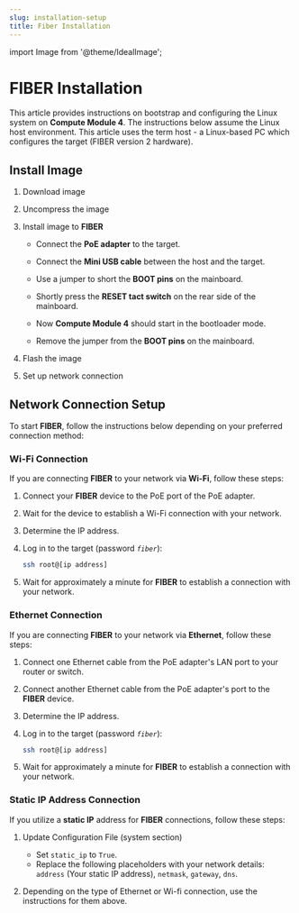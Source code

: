 ```yaml
---
slug: installation-setup
title: Fiber Installation
---
```

import Image from '@theme/IdealImage';

# FIBER Installation

This article provides instructions on bootstrap and configuring the Linux system on **Compute Module 4**. The instructions below assume the Linux host environment.
This article uses the term host - a Linux-based PC which configures the target (FIBER version 2 hardware).

## Install Image

1. Download image

2. Uncompress the image

3. Install image to **FIBER**

    - Connect the **PoE adapter** to the target.
    
    - Connect the **Mini USB cable** between the host and the target.

    - Use a jumper to short the **BOOT pins** on the mainboard.

    - Shortly press the **RESET tact switch** on the rear side of the mainboard.

    - Now **Compute Module 4** should start in the bootloader mode.

    - Remove the jumper from the **BOOT pins** on the mainboard.

4. Flash the image

5. Set up network connection


## Network Connection Setup

To start **FIBER**, follow the instructions below depending on your preferred connection method:

### Wi-Fi Connection

If you are connecting **FIBER** to your network via **Wi-Fi**, follow these steps:

1. Connect your **FIBER** device to the PoE port of the PoE adapter.

2. Wait for the device to establish a Wi-Fi connection with your network.

3. Determine the IP address.

4. Log in to the target (password *`fiber`*):

    ```bash
    ssh root@[ip address]
    ```

5. Wait for approximately a minute for **FIBER** to establish a connection with your network.

### Ethernet Connection

If you are connecting **FIBER** to your network via **Ethernet**, follow these steps:


1. Connect one Ethernet cable from the PoE adapter's LAN port to your router or switch.

2. Connect another Ethernet cable from the PoE adapter's port to the **FIBER** device.

3. Determine the IP address.

4. Log in to the target (password *`fiber`*):

    ```bash
    ssh root@[ip address]
    ```

5. Wait for approximately a minute for **FIBER** to establish a connection with your network.


### Static IP Address Connection

If you utilize a **static IP** address for **FIBER** connections, follow these steps:


1. Update Configuration File (system section)

    - Set `static_ip` to `True`.
    - Replace the following placeholders with your network details: `address` (Your static IP address), `netmask`, `gateway`, `dns`.

2. Depending on the type of Ethernet or Wi-fi connection, use the instructions for them above.
